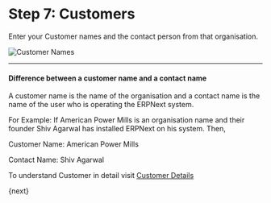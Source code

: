 # Step 7: Customers

Enter your Customer names and the contact person from that organisation.

![Customer Names](/assets/manual_erpnext_com/img/setup-wizard/step-7.png)

---

#### Difference between a customer name and a contact name

A customer name is the name of the organisation and a contact name is the name of the user who is operating the ERPNext system.

For Example: If American Power Mills is an organisation name and their founder Shiv Agarwal has installed ERPNext on his system. Then,

Customer Name: American Power Mills

Contact Name:  Shiv Agarwal

To understand Customer in detail visit [Customer Details](/selling/customer-master)

{next}
